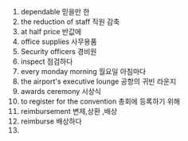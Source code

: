 1. dependable 믿을만 한
2. the reduction of staff  직원 감축
3. at half price 반값에
4. office supplies 사무용품
5. Security officers 경비원
6. inspect 점검하다
7. every monday morning 월요일 아침마다
8. the airport's executive lounge 공항의 귀빈 라운지
9. awards ceremony 시상식
10. to register for the convention 총회에 등록하기 위해 
11. reimbursement 변제,상환 ,배상
12. reimburse 배상하다
13. 